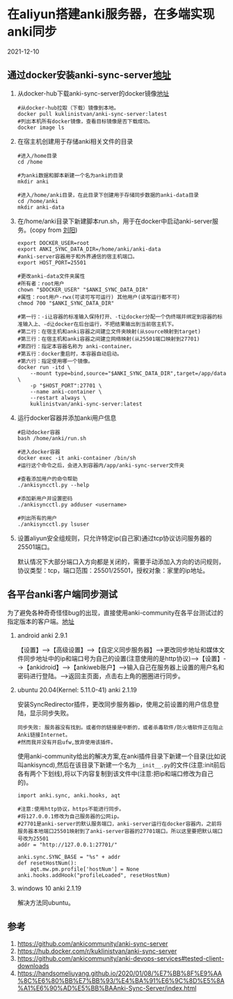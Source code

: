 # 在aliyun搭建anki服务器，在多端实现anki同步
2021-12-10
## 通过docker安装anki-sync-server[地址](https://github.com/ankicommunity/anki-sync-server)
1. 从docker-hub下载anki-sync-server的docker镜像[地址](https://hub.docker.com/r/kuklinistvan/anki-sync-server)
    ```shell
    #从docker-hub拉取（下载）镜像到本地。
    docker pull kuklinistvan/anki-sync-server:latest
    #列出本机所有docker镜像，查看目标镜像是否下载成功。
    docker image ls
    ```
2. 在宿主机创建用于存储anki相关文件的目录
    ```shell
    #进入/home目录
    cd /home
    
    #为anki数据和脚本新建一个名为anki的目录
    mkdir anki
    
    #进入/home/anki目录，在此目录下创建用于存储同步数据的anki-data目录
    cd /home/anki
    mkdir anki-data
    ```
3. 在/home/anki目录下新建脚本run.sh，用于在docker中启动anki-server服务。(copy from [刘阳](https://handsomeliuyang.github.io/2020/01/08/%E7%BB%8F%E9%AA%8C%E6%80%BB%E7%BB%93/%E4%BA%91%E6%9C%8D%E5%8A%A1%E6%90%AD%E5%BB%BAAnki-Sync-Server/index.html))
    ```shell
    export DOCKER_USER=root 
    export ANKI_SYNC_DATA_DIR=/home/anki/anki-data
    #anki-server容器用于和外界通信的宿主机端口。
    export HOST_PORT=25501

    #更改anki-data文件夹属性
    #所有者：root用户
    chown "$DOCKER_USER" "$ANKI_SYNC_DATA_DIR"
    #属性：root用户-rwx(可读可写可运行) 其他用户(读写运行都不可)
    chmod 700 "$ANKI_SYNC_DATA_DIR"

    #第一行：-i让容器的标准输入保持打开、-t让docker分配一个伪终端并绑定到容器的标准输入上、-d让docker在后台运行，不把结果输出到当前宿主机下。
    #第二行：在宿主机和anki容器之间建立文件夹映射(从source映射到target)
    #第三行：在宿主机和anki容器之间建立网络映射(从25501端口映射到27701)
    #第四行：指定本容器名称为 anki-container。
    #第五行：docker重启时，本容器自动启动。
    #第六行：指定使用哪一个镜像。
    docker run -itd \
        --mount type=bind,source="$ANKI_SYNC_DATA_DIR",target=/app/data \
        -p "$HOST_PORT":27701 \
        --name anki-container \
        --restart always \
        kuklinistvan/anki-sync-server:latest
    ```
4. 运行docker容器并添加anki用户信息
   ```shell
   #启动docker容器
   bash /home/anki/run.sh
   
   #进入docker容器
   docker exec -it anki-container /bin/sh
   #运行这个命令之后，会进入到容器内/app/anki-sync-server文件夹
   
   #查看添加用户的命令帮助
   ./ankisyncctl.py --help
   
   #添加新用户并设置密码
   ./ankisyncctl.py adduser <username>
   
   #列出所有的用户
   ./ankisyncctl.py lsuser
   ```
5. 设置aliyun安全组规则，只允许特定ip(自己家)通过tcp协议访问服务器的25501端口。

    默认情况下大部分端口入方向都是关闭的，需要手动添加入方向的访问规则，协议类型：tcp，端口范围：25501/25501，授权对象：家里的ip地址。


## 各平台anki客户端同步测试
为了避免各种奇奇怪怪bug的出现，直接使用anki-community在各平台测试过的指定版本的客户端。[地址](https://github.com/ankicommunity/anki-devops-services#tested-client-downloads)

1. android anki 2.9.1
    
    【设置】-->【高级设置】-->【自定义同步服务器】-->更改同步地址和媒体文件同步地址中的ip和端口号为自己的设置(注意使用的是http协议)-->【设置】-->【ankidroid】-->【ankiweb账户】-->输入自己在服务器上设置的用户名和密码进行登陆。-->返回主页面，点击右上角的圈圈进行同步。
2. ubuntu 20.04(Kernel: 5.11.0-41) anki 2.1.19

    安装SyncRedirector插件，更改同步服务器ip，使用之前设置的用户信息登陆，显示同步失败。
    ```shell
    同步失败: 服务器没有找到。或者你的链接是中断的，或者杀毒软件/防火墙软件正在阻止Anki链接Internet。
    #然而我并没有开启ufw,放弃使用该插件。
    ```
    使用anki-community给出的解决方案,在anki插件目录下新建一个目录(比如说叫ankisyncd),然后在该目录下新建一个名为`__init__.py`的文件(注意:init前后各有两个下划线),将以下内容复制到该文件中(注意:把ip和端口修改为自己的)。
    ```shell
    import anki.sync, anki.hooks, aqt

    #注意:使用http协议，https不能进行同步。
    #将127.0.0.1修改为自己服务器的公网ip。
    #27701是anki-server的默认服务端口，anki-server运行在docker容器内，之前将服务器本地端口25501映射到了anki-server容器的27701端口。所以这里要把默认端口号改为25501
    addr = "http://127.0.0.1:27701/"
    
    anki.sync.SYNC_BASE = "%s" + addr
    def resetHostNum():
        aqt.mw.pm.profile['hostNum'] = None
    anki.hooks.addHook("profileLoaded", resetHostNum)
    ```
3. windows 10 anki 2.1.19
    
    解决方法同ubuntu。
    

## 参考
1. https://github.com/ankicommunity/anki-sync-server
2. https://hub.docker.com/r/kuklinistvan/anki-sync-server
3. https://github.com/ankicommunity/anki-devops-services#tested-client-downloads
4. https://handsomeliuyang.github.io/2020/01/08/%E7%BB%8F%E9%AA%8C%E6%80%BB%E7%BB%93/%E4%BA%91%E6%9C%8D%E5%8A%A1%E6%90%AD%E5%BB%BAAnki-Sync-Server/index.html
